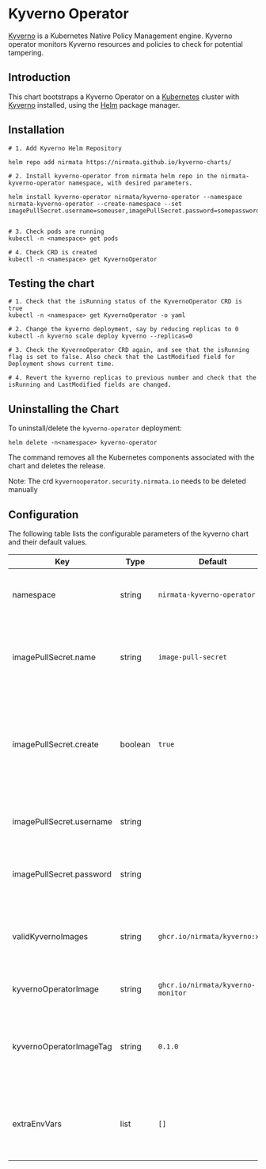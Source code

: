 # Kyverno Operator

[Kyverno](https://kyverno.io) is a Kubernetes Native Policy Management engine. Kyverno operator monitors Kyverno resources and policies to check for potential tampering. 

## Introduction

This chart bootstraps a Kyverno Operator on a [Kubernetes](http://kubernetes.io) cluster with [Kyverno](https://kyverno.io) installed, using the [Helm](https://helm.sh) package manager.

## Installation

```
# 1. Add Kyverno Helm Repository

helm repo add nirmata https://nirmata.github.io/kyverno-charts/

# 2. Install kyverno-operator from nirmata helm repo in the nirmata-kyverno-operator namespace, with desired parameters.

helm install kyverno-operator nirmata/kyverno-operator --namespace nirmata-kyverno-operator --create-namespace --set imagePullSecret.username=someuser,imagePullSecret.password=somepassword


# 3. Check pods are running
kubectl -n <namespace> get pods 

# 4. Check CRD is created
kubectl -n <namespace> get KyvernoOperator
```

## Testing the chart
```
# 1. Check that the isRunning status of the KyvernoOperator CRD is true
kubectl -n <namespace> get KyvernoOperator -o yaml

# 2. Change the kyverno deployment, say by reducing replicas to 0
kubectl -n kyverno scale deploy kyverno --replicas=0

# 3. Check the KyvernoOperator CRD again, and see that the isRunning flag is set to false. Also check that the LastModified field for Deployment shows current time.

# 4. Revert the kyverno replicas to previous number and check that the isRunning and LastModified fields are changed.
```
## Uninstalling the Chart

To uninstall/delete the `kyverno-operator` deployment:

```console
helm delete -n<namespace> kyverno-operator
```

The command removes all the Kubernetes components associated with the chart and deletes the release.

Note: The crd `kyvernooperator.security.nirmata.io` needs to be deleted manually


## Configuration

The following table lists the configurable parameters of the kyverno chart and their default values.

| Key | Type | Default | Description |
|-----|------|---------|-------------|
| namespace | string | `nirmata-kyverno-operator` | Namespace to install kyverno-operator resources |
| imagePullSecret.name | string | `image-pull-secret` | Imagepull secret name that will store private image registry info |
| imagePullSecret.create | boolean | `true` | Whether to create the image pullsecret. Need to specify the secret name, username, password |
| imagePullSecret.username | string |  | Private registry username if secret is to be created |
| imagePullSecret.password | string |  | Private registry password if secret is to be created |
| validKyvernoImages | string | `ghcr.io/nirmata/kyverno:xxx` | Valid images separated by pipe symbol, xxx for any version |
| kyvernoOperatorImage | string | `ghcr.io/nirmata/kyverno-monitor` | Kyverno operator image |
| kyvernoOperatorImageTag | string | `0.1.0` | Kyverno operator image tag. If empty, appVersion in Chart.yaml is used |
| extraEnvVars | list | `[]` | Array of extra environment variables to pod as key: xxx, value: xxx pairs |
